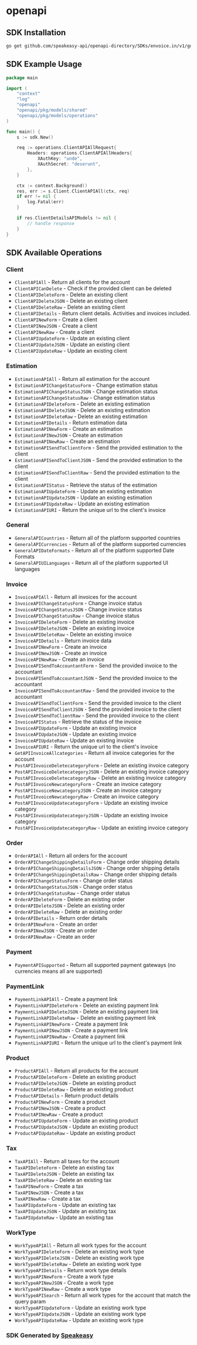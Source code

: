 # openapi

<!-- Start SDK Installation -->
## SDK Installation

```bash
go get github.com/speakeasy-api/openapi-directory/SDKs/envoice.in/v1/go
```
<!-- End SDK Installation -->

## SDK Example Usage
<!-- Start SDK Example Usage -->
```go
package main

import (
    "context"
    "log"
    "openapi"
    "openapi/pkg/models/shared"
    "openapi/pkg/models/operations"
)

func main() {
    s := sdk.New()

    req := operations.ClientAPIAllRequest{
        Headers: operations.ClientAPIAllHeaders{
            XAuthKey: "unde",
            XAuthSecret: "deserunt",
        },
    }

    ctx := context.Background()
    res, err := s.Client.ClientAPIAll(ctx, req)
    if err != nil {
        log.Fatal(err)
    }

    if res.ClientDetailsAPIModels != nil {
        // handle response
    }
}
```
<!-- End SDK Example Usage -->

<!-- Start SDK Available Operations -->
## SDK Available Operations


### Client

* `ClientAPIAll` - Return all clients for the account
* `ClientAPICanDelete` - Check if the provided client can be deleted
* `ClientAPIDeleteForm` - Delete an existing client
* `ClientAPIDeleteJSON` - Delete an existing client
* `ClientAPIDeleteRaw` - Delete an existing client
* `ClientAPIDetails` - Return client details. Activities and invoices included.
* `ClientAPINewForm` - Create a client
* `ClientAPINewJSON` - Create a client
* `ClientAPINewRaw` - Create a client
* `ClientAPIUpdateForm` - Update an existing client
* `ClientAPIUpdateJSON` - Update an existing client
* `ClientAPIUpdateRaw` - Update an existing client

### Estimation

* `EstimationAPIAll` - Return all estimation for the account
* `EstimationAPIChangeStatusForm` - Change estimation status
* `EstimationAPIChangeStatusJSON` - Change estimation status
* `EstimationAPIChangeStatusRaw` - Change estimation status
* `EstimationAPIDeleteForm` - Delete an existing estimation
* `EstimationAPIDeleteJSON` - Delete an existing estimation
* `EstimationAPIDeleteRaw` - Delete an existing estimation
* `EstimationAPIDetails` - Return estimation data
* `EstimationAPINewForm` - Create an estimation
* `EstimationAPINewJSON` - Create an estimation
* `EstimationAPINewRaw` - Create an estimation
* `EstimationAPISendToClientForm` - Send the provided estimation to the client
* `EstimationAPISendToClientJSON` - Send the provided estimation to the client
* `EstimationAPISendToClientRaw` - Send the provided estimation to the client
* `EstimationAPIStatus` - Retrieve the status of the estimation
* `EstimationAPIUpdateForm` - Update an existing estimation
* `EstimationAPIUpdateJSON` - Update an existing estimation
* `EstimationAPIUpdateRaw` - Update an existing estimation
* `EstimationAPIURI` - Return the unique url to the client's invoice

### General

* `GeneralAPICountries` - Return all of the platform supported countries
* `GeneralAPICurrencies` - Return all of the platform supported currencies
* `GeneralAPIDateFormats` - Return all of the platform supported Date Formats
* `GeneralAPIUILanguages` - Return all of the platform supported UI languages

### Invoice

* `InvoiceAPIAll` - Return all invoices for the account
* `InvoiceAPIChangeStatusForm` - Change invoice status
* `InvoiceAPIChangeStatusJSON` - Change invoice status
* `InvoiceAPIChangeStatusRaw` - Change invoice status
* `InvoiceAPIDeleteForm` - Delete an existing invoice
* `InvoiceAPIDeleteJSON` - Delete an existing invoice
* `InvoiceAPIDeleteRaw` - Delete an existing invoice
* `InvoiceAPIDetails` - Return invoice data
* `InvoiceAPINewForm` - Create an invoice
* `InvoiceAPINewJSON` - Create an invoice
* `InvoiceAPINewRaw` - Create an invoice
* `InvoiceAPISendToAccountantForm` - Send the provided invoice to the accountant
* `InvoiceAPISendToAccountantJSON` - Send the provided invoice to the accountant
* `InvoiceAPISendToAccountantRaw` - Send the provided invoice to the accountant
* `InvoiceAPISendToClientForm` - Send the provided invoice to the client
* `InvoiceAPISendToClientJSON` - Send the provided invoice to the client
* `InvoiceAPISendToClientRaw` - Send the provided invoice to the client
* `InvoiceAPIStatus` - Retrieve the status of the invoice
* `InvoiceAPIUpdateForm` - Update an existing invoice
* `InvoiceAPIUpdateJSON` - Update an existing invoice
* `InvoiceAPIUpdateRaw` - Update an existing invoice
* `InvoiceAPIURI` - Return the unique url to the client's invoice
* `GetAPIInvoiceAllcategories` - Return all invoice categories for the account
* `PostAPIInvoiceDeletecategoryForm` - Delete an existing invoice category
* `PostAPIInvoiceDeletecategoryJSON` - Delete an existing invoice category
* `PostAPIInvoiceDeletecategoryRaw` - Delete an existing invoice category
* `PostAPIInvoiceNewcategoryForm` - Create an invoice category
* `PostAPIInvoiceNewcategoryJSON` - Create an invoice category
* `PostAPIInvoiceNewcategoryRaw` - Create an invoice category
* `PostAPIInvoiceUpdatecategoryForm` - Update an existing invoice category
* `PostAPIInvoiceUpdatecategoryJSON` - Update an existing invoice category
* `PostAPIInvoiceUpdatecategoryRaw` - Update an existing invoice category

### Order

* `OrderAPIAll` - Return all orders for the account
* `OrderAPIChangeShippingDetailsForm` - Change order shipping details
* `OrderAPIChangeShippingDetailsJSON` - Change order shipping details
* `OrderAPIChangeShippingDetailsRaw` - Change order shipping details
* `OrderAPIChangeStatusForm` - Change order status
* `OrderAPIChangeStatusJSON` - Change order status
* `OrderAPIChangeStatusRaw` - Change order status
* `OrderAPIDeleteForm` - Delete an existing order
* `OrderAPIDeleteJSON` - Delete an existing order
* `OrderAPIDeleteRaw` - Delete an existing order
* `OrderAPIDetails` - Return order details
* `OrderAPINewForm` - Create an order
* `OrderAPINewJSON` - Create an order
* `OrderAPINewRaw` - Create an order

### Payment

* `PaymentAPISupported` - Return all supported payment gateways (no currencies means all are supported)

### PaymentLink

* `PaymentLinkAPIAll` - Create a payment link
* `PaymentLinkAPIDeleteForm` - Delete an existing payment link
* `PaymentLinkAPIDeleteJSON` - Delete an existing payment link
* `PaymentLinkAPIDeleteRaw` - Delete an existing payment link
* `PaymentLinkAPINewForm` - Create a payment link
* `PaymentLinkAPINewJSON` - Create a payment link
* `PaymentLinkAPINewRaw` - Create a payment link
* `PaymentLinkAPIURI` - Return the unique url to the client's payment link

### Product

* `ProductAPIAll` - Return all products for the account
* `ProductAPIDeleteForm` - Delete an existing product
* `ProductAPIDeleteJSON` - Delete an existing product
* `ProductAPIDeleteRaw` - Delete an existing product
* `ProductAPIDetails` - Return product details
* `ProductAPINewForm` - Create a product
* `ProductAPINewJSON` - Create a product
* `ProductAPINewRaw` - Create a product
* `ProductAPIUpdateForm` - Update an existing product
* `ProductAPIUpdateJSON` - Update an existing product
* `ProductAPIUpdateRaw` - Update an existing product

### Tax

* `TaxAPIAll` - Return all taxes for the account
* `TaxAPIDeleteForm` - Delete an existing tax
* `TaxAPIDeleteJSON` - Delete an existing tax
* `TaxAPIDeleteRaw` - Delete an existing tax
* `TaxAPINewForm` - Create a tax
* `TaxAPINewJSON` - Create a tax
* `TaxAPINewRaw` - Create a tax
* `TaxAPIUpdateForm` - Update an existing tax
* `TaxAPIUpdateJSON` - Update an existing tax
* `TaxAPIUpdateRaw` - Update an existing tax

### WorkType

* `WorkTypeAPIAll` - Return all work types for the account
* `WorkTypeAPIDeleteForm` - Delete an existing work type
* `WorkTypeAPIDeleteJSON` - Delete an existing work type
* `WorkTypeAPIDeleteRaw` - Delete an existing work type
* `WorkTypeAPIDetails` - Return work type details
* `WorkTypeAPINewForm` - Create a work type
* `WorkTypeAPINewJSON` - Create a work type
* `WorkTypeAPINewRaw` - Create a work type
* `WorkTypeAPISearch` - Return all work types for the account that match the query param
* `WorkTypeAPIUpdateForm` - Update an existing work type
* `WorkTypeAPIUpdateJSON` - Update an existing work type
* `WorkTypeAPIUpdateRaw` - Update an existing work type
<!-- End SDK Available Operations -->

### SDK Generated by [Speakeasy](https://docs.speakeasyapi.dev/docs/using-speakeasy/client-sdks)
